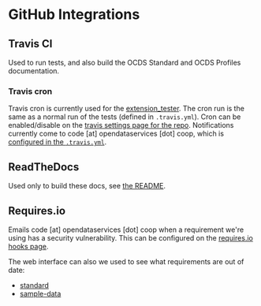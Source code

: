 # GitHub Integrations

## Travis CI

Used to run tests, and also build the OCDS Standard and OCDS Profiles documentation.

### Travis cron

Travis cron is currently used for the [extension_tester](https://github.com/open-contracting/extension_tester). The cron run is the same as a normal run of the tests (defined in `.travis.yml`). Cron can be enabled/disable on the [travis settings page for the repo](https://travis-ci.org/open-contracting/extension_tester/settings). Notifications currently come to code [at] opendataservices [dot] coop, which is [configured in the `.travis.yml`](https://docs.travis-ci.com/user/notifications/#Configuring-email-notifications).

## ReadTheDocs

Used only to build these docs, see [the README](https://github.com/open-contracting/standard-development-handbook/blob/master/README.md).

## Requires.io

Emails code [at] opendataservices [dot] coop when a requirement we're using has a security vulnerability. This can be configured on the [requires.io hooks page](https://requires.io/github/open-contracting/hooks/).

The web interface can also we used to see what requirements are out of date:

* [standard](https://requires.io/github/open-contracting/standard/requirements/)
* [sample-data](https://requires.io/github/open-contracting/sample-data/requirements/)
